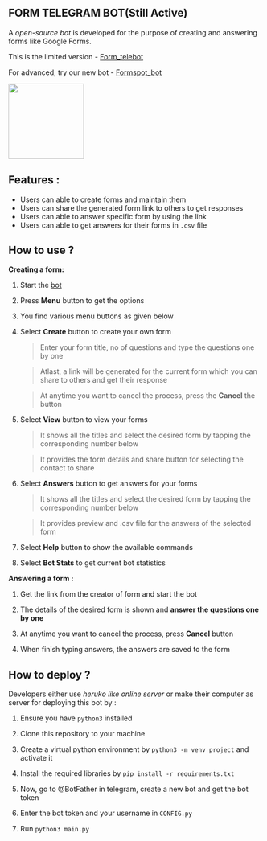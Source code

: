 



## **FORM TELEGRAM BOT**(Still Active)

A *open-source bot* is developed for the purpose of creating and answering forms like Google Forms.

This is the limited version - [Form_telebot](https://telegram.me/form_telebot)

For advanced, try our new bot - [Formspot_bot](https://telegram.me/formspot_bot) 

<img src= "https://github.com/jagadish-ravichandran/Form_Telegram_Bot/blob/main/images/bot.jpg" width =150px>

## **Features :**

 - Users can able to create forms and maintain them
 - Users can share the generated form link to others to get responses
 - Users can able to answer specific form by using the link
 - Users can able to get answers for their forms in `.csv` file 


## **How to use ?**
**Creating a form:** 

 1. Start the [bot](https://telegram.me/formspot_bot)

 2. Press **Menu** button to get the options

 3. You find various menu buttons as given below

 4. Select **Create** button to create your own form
    > Enter your form title, no of questions and type the questions one by one

    > Atlast, a link will be generated for the current form which you can share to others and get their response
    
    > At anytime you want to cancel the process, press the **Cancel** the button
    
 5. Select **View** button to view your forms
    > It shows all the titles and select the desired form by tapping the corresponding number below

    > It provides the form details and share button for selecting the contact to share

 6. Select **Answers** button to get answers for your forms
    > It shows all the titles and select the desired form by tapping the corresponding number below
    
    >It provides preview and .csv file for the answers of the selected form
    
 7.  Select **Help** button to show the available commands

 8.  Select **Bot Stats** to get current bot statistics 

**Answering a form :**

 1. Get the link from the creator of form and start the bot
 
 2. The details of the desired form is shown and **answer the questions one by one**
 
 3. At anytime you want to cancel the process, press **Cancel** button
 
 4. When finish typing answers, the answers are saved to the form 
 

## **How to deploy ?**
	
Developers either use *heruko like online server* or make their computer as server for deploying this bot by :
	
1.  Ensure you have `python3` installed 

2. Clone this repository to your machine

3. Create a virtual python environment by `python3 -m venv project` and activate it

4. Install the required libraries by `pip install -r requirements.txt`

5.  Now, go to @BotFather in telegram, create a new bot and get the bot token

6. Enter the bot token and your username in `CONFIG.py` 

7.   Run `python3 main.py`
